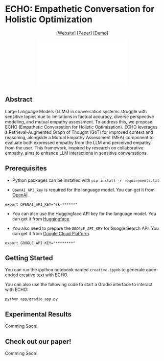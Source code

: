 # ECHO: Empathetic Conversation for Holistic Optimization

<div align="center">

[[Website]](https://github.com/Welalin/ECHO)
[[Paper]](NOTREADYYET)
[[Demo]](https://huggingface.co/spaces/babaei/ECHO)

![](assets/motiveExample.pdf)

</div>

## Abstract

Large Language Models (LLMs) in conversation systems struggle with sensitive topics due to limitations in factual accuracy, diverse perspective modeling, and mutual empathy assessment. To address this, we propose ECHO (Empathetic Conversation for Holistic Optimization). ECHO leverages a Retrieval-Augmented Graph of Thought (GoT) for improved context and reasoning, alongside a Mutual Empathy Assessment (MEA) component to evaluate both expressed empathy from the LLM and perceived empathy from the user. This framework, inspired by research on collaborative empathy, aims to enhance LLM interactions in sensitive conversations.

## Prerequisites

- Python packages can be installed with `pip install -r requirements.txt`

- `OpenAI_API_key` is required for the language model. You can get it from [OpenAI](https://beta.openai.com/signup/).

```
export OPENAI_API_KEY="sk-******"
```

- You can also use the Huggingface API key for the language model. You can get it from [Huggingface](https://huggingface.co/join).

- You also need to prepare the `GOOGLE_API_KEY` for Google Search API. You can get it from [Google Cloud Platform](https://cloud.google.com/docs/authentication/getting-started).

```
export GOOGLE_API_KEY="********"
```

## Getting Started

You can run the ipython notebook named `creative.ipynb` to generate open-ended creative text with ECHO.

You can also use the following code to start a Gradio interface to interact with ECHO:

```shell
python app/gradio_app.py
```

## Experimental Results

Comming Soon!

## Check out our paper!

Comming Soon!
